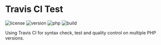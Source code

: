 # Travis CI Test

![license](https://img.shields.io/github/license/NhuVoCh/travis-ci-test)
![version](https://img.shields.io/github/v/release/NhuVoCh/travis-ci-test)
![php](https://img.shields.io/badge/php-5.6--7.4-blue.svg)
![build](https://img.shields.io/travis/com/NhuVoCh/travis-ci-test)

Using Travis CI for syntax check, test and quality control on multiple PHP versions.